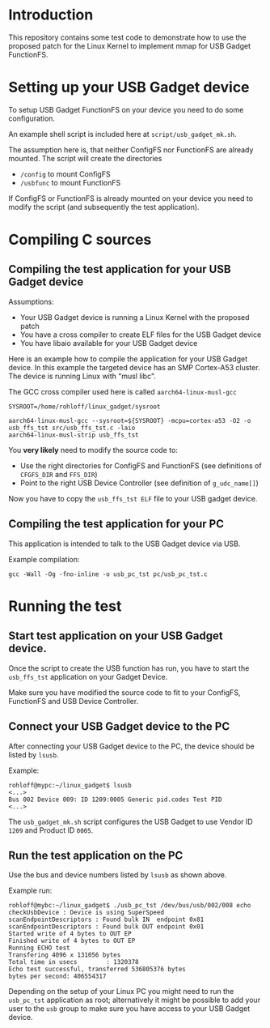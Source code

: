 # Introduction

This repository contains some test code to demonstrate how to use the
proposed patch for the Linux Kernel to implement mmap for USB Gadget
FunctionFS.

# Setting up your USB Gadget device

To setup USB Gadget FunctionFS on your device you need to do some
configuration.

An example shell script is included here at `script/usb_gadget_mk.sh`.

The assumption here is, that neither ConfigFS nor FunctionFS are already
mounted.  The script will create the directories
- `/config` to mount ConfigFS
- `/usbfunc` to mount FunctionFS

If ConfigFS or FunctionFS is already mounted on your device you need to
modify the script (and subsequently the test application).

# Compiling C sources

## Compiling the test application for your USB Gadget device

Assumptions:
- Your USB Gadget device is running a Linux Kernel with the proposed patch
- You have a cross compiler to create ELF files for the USB Gadget device
- You have libaio available for your USB Gadget device

Here is an example how to compile the application for your USB Gadget
device.  In this example the targeted device has an SMP Cortex-A53 cluster. 
The device is running Linux with "musl libc".

The GCC cross compiler used here is called `aarch64-linux-musl-gcc`

    SYSROOT=/home/rohloff/linux_gadget/sysroot

    aarch64-linux-musl-gcc --sysroot=${SYSROOT} -mcpu=cortex-a53 -O2 -o usb_ffs_tst src/usb_ffs_tst.c -laio
    aarch64-linux-musl-strip usb_ffs_tst

You **very likely** need to modify the source code to:
- Use the right directories for ConfigFS and FunctionFS 
  (see definitions of `CFGFS_DIR` and `FFS_DIR`)
- Point to the right USB Device Controller (see definition of `g_udc_name[]`)

Now you have to copy the `usb_ffs_tst ELF` file to your USB gadget device.

## Compiling the test application for your PC

This application is intended to talk to the USB Gadget device via USB. 

Example compilation:

    gcc -Wall -Og -fno-inline -o usb_pc_tst pc/usb_pc_tst.c

# Running the test

## Start test application on your USB Gadget device.

Once the script to create the USB function has run, you have to start the
`usb_ffs_tst` application on your Gadget Device.

Make sure you have modified the source code to fit to your ConfigFS,
FunctionFS and USB Device Controller.

## Connect your USB Gadget device to the PC

After connecting your USB Gadget device to the PC, the device should be
listed by `lsusb`.

Example:

    rohloff@mypc:~/linux_gadget$ lsusb
    <...>
    Bus 002 Device 009: ID 1209:0005 Generic pid.codes Test PID
    <...>

The `usb_gadget_mk.sh` script configures the USB Gadget to use Vendor ID `1209` and Product ID `0005`.

## Run the test application on the PC

Use the bus and device numbers listed by `lsusb` as shown above.

Example run:

    rohloff@mybc:~/linux_gadget$ ./usb_pc_tst /dev/bus/usb/002/008 echo
    checkUsbDevice : Device is using SuperSpeed
    scanEndpointDescriptors : Found bulk IN  endpoint 0x81
    scanEndpointDescriptors : Found bulk OUT endpoint 0x01
    Started write of 4 bytes to OUT EP
    Finished write of 4 bytes to OUT EP
    Running ECHO test
    Transfering 4096 x 131056 bytes
    Total time in usecs        : 1320378
    Echo test successful, transferred 536805376 bytes
    bytes per second: 406554317

Depending on the setup of your Linux PC you might need to run the
`usb_pc_tst` application as root; alternatively it might be possible to add
your user to the `usb` group to make sure you have access to your USB Gadget
device.
